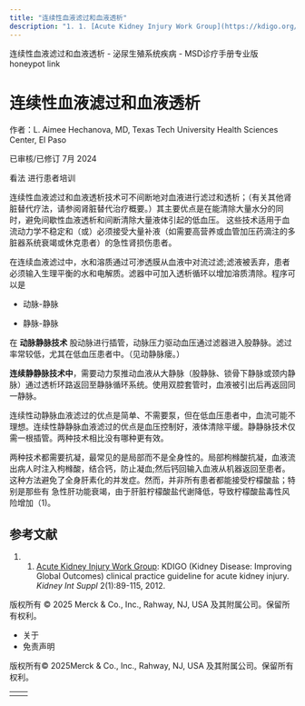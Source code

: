 ```yaml
---
title: "连续性血液滤过和血液透析"
description: "1. 1. [Acute Kidney Injury Work Group](https://kdigo.org/wp-content/uploads/2016/10/KDIGO-2012-AKI-Guideline-English.pdf): KDIGO (Kidney Disease: Improving Global Outcomes) clinical practice guideline for acute kidney injury. _Kidney Int Suppl_ 2(1):89-115, 2012."
---
```


﻿连续性血液滤过和血液透析 \- 泌尿生殖系统疾病 \- MSD诊疗手册专业版 honeypot link

# 连续性血液滤过和血液透析

作者：L. Aimee Hechanova, MD, Texas Tech University Health Sciences Center, El Paso

已审核/已修订 7月 2024

看法 进行患者培训

连续性血液滤过和血液透析技术可不间断地对血液进行滤过和透析；（有关其他肾脏替代疗法，请参阅肾脏替代治疗概要。）其主要优点是在能清除大量水分的同时，避免间歇性血液透析和间断清除大量液体引起的低血压。 这些技术适用于血流动力学不稳定和（或）必须接受大量补液（如需要高营养或血管加压药滴注的多脏器系统衰竭或休克患者）的急性肾损伤患者。

在连续血液滤过中，水和溶质通过可渗透膜从血液中对流过滤;滤液被丢弃，患者必须输入生理平衡的水和电解质。滤器中可加入透析循环以增加溶质清除。程序可以是

- 动脉-静脉

- 静脉-静脉


在 **动脉静脉技术** 股动脉进行插管，动脉压力驱动血压通过滤器进入股静脉。滤过率常较低，尤其在低血压患者中。（见动静脉瘘。）

**连续静静脉技术中**，需要动力泵推动血液从大静脉（股静脉、锁骨下静脉或颈内静脉）通过透析环路返回至静脉循环系统。使用双腔套管时，血液被引出后再返回同一静脉。

连续性动静脉血液滤过的优点是简单、不需要泵，但在低血压患者中，血流可能不理想。连续性静静脉血液滤过的优点是血压控制好，液体清除平缓。静静脉技术仅需一根插管。两种技术相比没有哪种更有效。

两种技术都需要抗凝，最常见的是局部而不是全身性的。局部枸橼酸抗凝，血液流出病人时注入枸橼酸，结合钙，防止凝血;然后钙回输入血液从机器返回至患者。这种方法避免了全身肝素化的并发症。然而，并非所有患者都能接受柠檬酸盐；特别是那些有 急性肝功能衰竭，由于肝脏柠檬酸盐代谢降低，导致柠檬酸盐毒性风险增加（1)。

## 参考文献

1. 1. [Acute Kidney Injury Work Group](https://kdigo.org/wp-content/uploads/2016/10/KDIGO-2012-AKI-Guideline-English.pdf): KDIGO (Kidney Disease: Improving Global Outcomes) clinical practice guideline for acute kidney injury. _Kidney Int Suppl_ 2(1):89-115, 2012.




版权所有 © 2025
Merck & Co., Inc., Rahway, NJ, USA 及其附属公司。保留所有权利。

- 关于
- 免责声明

版权所有© 2025Merck & Co., Inc., Rahway, NJ, USA 及其附属公司。保留所有权利。

|     |     |
| --- | --- |
|  |  |